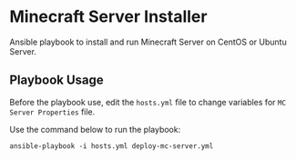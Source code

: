 # Minecraft Server Installer
Ansible playbook to install and run Minecraft Server on CentOS or Ubuntu Server.

## Playbook Usage
Before the playbook use, edit the `hosts.yml` file to change variables for `MC Server Properties` file.

Use the command below to run the playbook:
```
ansible-playbook -i hosts.yml deploy-mc-server.yml
```